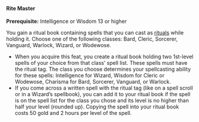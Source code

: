 #### Rite Master

**Prerequisite:**
Intelligence or Wisdom 13 or higher

You gain a ritual book containing spells that you can cast as [rituals](#Spellcasting_rituals) while holding it.
Choose one of the following classes: Bard, Cleric, Sorcerer, Vanguard, Warlock, Wizard, or Wodewose.

- When you acquire this feat, you create a ritual book holding two 1st-level spells of your choice from that class’ spell list.
  These spells must have the ritual tag.
  The class you choose determines your spellcasting ability for these spells: Intelligence for Wizard, Wisdom for Cleric or Wodewose, Charisma for Bard, Sorcerer, Vanguard, or Warlock.
- If you come across a written spell with the ritual tag (like on a spell scroll or in a Wizard’s spellbook), you can add it to your ritual book if the spell is on the spell list for the class you chose and its level is no higher than half your level (rounded up).
  Copying the spell into your ritual book costs 50 gold and 2 hours per level of the spell.
